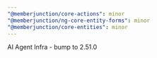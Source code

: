 ```yaml
---
"@memberjunction/core-actions": minor
"@memberjunction/ng-core-entity-forms": minor
"@memberjunction/core-entities": minor
---
```


AI Agent Infra - bump to 2.51.0
